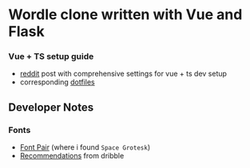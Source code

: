 # Wordle clone written with Vue and Flask

### Vue + TS setup guide

- [reddit](https://www.reddit.com/r/neovim/comments/v4mhsv/neovim_setup_for_fullstack_web_development_with/) post with comprehensive settings for vue + ts dev setup
- corresponding [dotfiles](https://github.com/garcia5/dotfiles/blob/master/files/nvim/lua/ag/lsp_config.lua#L111)

## Developer Notes

### Fonts

- [Font Pair](https://www.fontpair.co/) (where i found `Space Grotesk`)
- [Recommendations](https://dribbble.com/resources/font-pairing-tools) from dribble
